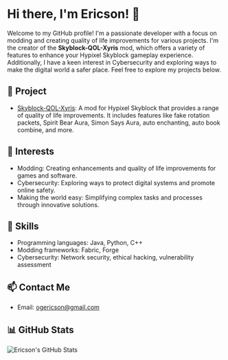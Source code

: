 # Hi there, I'm Ericson! 👋

Welcome to my GitHub profile! I'm a passionate developer with a focus on modding and creating quality of life improvements for various projects. I'm the creator of the **Skyblock-QOL-Xyris** mod, which offers a variety of features to enhance your Hypixel Skyblock gameplay experience. Additionally, I have a keen interest in Cybersecurity and exploring ways to make the digital world a safer place. Feel free to explore my projects below.

## 🔭 Project

- [Skyblock-QOL-Xyris](https://github.com/ogEricson/Skyblock-QOL-Xyris): A mod for Hypixel Skyblock that provides a range of quality of life improvements. It includes features like fake rotation packets, Spirit Bear Aura, Simon Says Aura, auto enchanting, auto book combine, and more.

## 🌱 Interests

- Modding: Creating enhancements and quality of life improvements for games and software.
- Cybersecurity: Exploring ways to protect digital systems and promote online safety.
- Making the world easy: Simplifying complex tasks and processes through innovative solutions.

## 🚀 Skills

- Programming languages: Java, Python, C++
- Modding frameworks: Fabric, Forge
- Cybersecurity: Network security, ethical hacking, vulnerability assessment

## 📫 Contact Me

- Email: ogericson@gmail.com

## 📊 GitHub Stats

![Ericson's GitHub Stats](https://github-readme-stats.vercel.app/api?username=ogEricson&show_icons=true&count_private=true&theme=radical)


